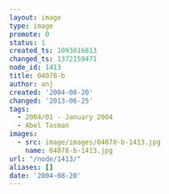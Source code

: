 ```yaml
---
layout: image
type: image
promote: 0
status: 1
created_ts: 1093016813
changed_ts: 1372159471
node_id: 1413
title: 04078-b
author: anj
created: '2004-08-20'
changed: '2013-06-25'
tags:
  - 2004/01 - January 2004
  - Abel Tasman
images:
  - src: image/images/04078-b-1413.jpg
    name: 04078-b-1413.jpg
url: "/node/1413/"
aliases: []
date: '2004-08-20'
---
```


